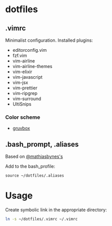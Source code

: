 # dotfiles

## .vimrc
Minimalist configuration. 
Installed plugins:
* editorconfig.vim
* fzf.vim
* vim-airline
* vim-airline-themes
* vim-elixir
* vim-javascript
* vim-jsx
* vim-prettier
* vim-ripgrep
* vim-surround
* UltiSnips

### Color scheme
* [gruvbox](https://github.com/morhetz/gruvbox)

## .bash_prompt, .aliases
Based on [@mathiasbynes's](https://github.com/mathiasbynens/dotfiles)

Add to the bash_profile:
```
source ~/dotfiles/.aliases
```


# Usage
Create symbolic link in the appropriate directory: 
```bash
ln -s ~/dotfiles/.vimrc ~/.vimrc
```
